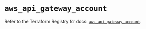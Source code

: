 # `aws_api_gateway_account`

Refer to the Terraform Registry for docs: [`aws_api_gateway_account`](https://registry.terraform.io/providers/hashicorp/aws/6.13.0/docs/resources/api_gateway_account).
